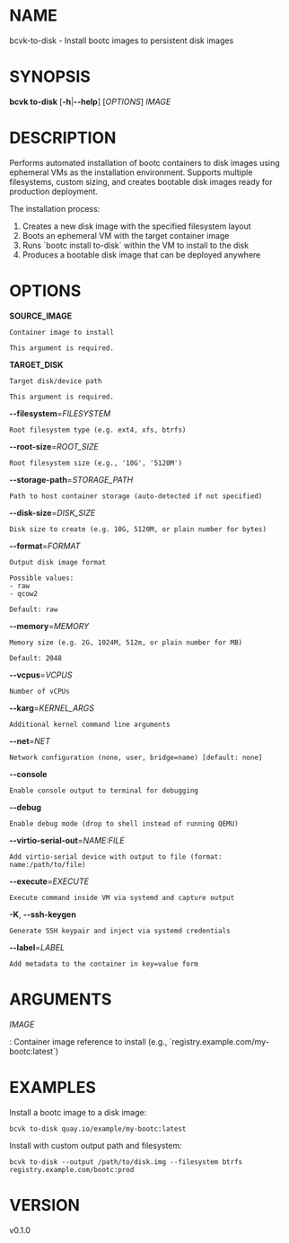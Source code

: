 # NAME

bcvk-to-disk - Install bootc images to persistent disk images

# SYNOPSIS

**bcvk to-disk** \[**-h**\|**\--help**\] \[*OPTIONS*\] *IMAGE*

# DESCRIPTION

Performs automated installation of bootc containers to disk images
using ephemeral VMs as the installation environment. Supports multiple
filesystems, custom sizing, and creates bootable disk images ready
for production deployment.

The installation process:

1. Creates a new disk image with the specified filesystem layout
2. Boots an ephemeral VM with the target container image
3. Runs \`bootc install to-disk\` within the VM to install to the disk
4. Produces a bootable disk image that can be deployed anywhere

# OPTIONS

<!-- BEGIN GENERATED OPTIONS -->
**SOURCE_IMAGE**

    Container image to install

    This argument is required.

**TARGET_DISK**

    Target disk/device path

    This argument is required.

**--filesystem**=*FILESYSTEM*

    Root filesystem type (e.g. ext4, xfs, btrfs)

**--root-size**=*ROOT_SIZE*

    Root filesystem size (e.g., '10G', '5120M')

**--storage-path**=*STORAGE_PATH*

    Path to host container storage (auto-detected if not specified)

**--disk-size**=*DISK_SIZE*

    Disk size to create (e.g. 10G, 5120M, or plain number for bytes)

**--format**=*FORMAT*

    Output disk image format

    Possible values:
    - raw
    - qcow2

    Default: raw

**--memory**=*MEMORY*

    Memory size (e.g. 2G, 1024M, 512m, or plain number for MB)

    Default: 2048

**--vcpus**=*VCPUS*

    Number of vCPUs

**--karg**=*KERNEL_ARGS*

    Additional kernel command line arguments

**--net**=*NET*

    Network configuration (none, user, bridge=name) [default: none]

**--console**

    Enable console output to terminal for debugging

**--debug**

    Enable debug mode (drop to shell instead of running QEMU)

**--virtio-serial-out**=*NAME:FILE*

    Add virtio-serial device with output to file (format: name:/path/to/file)

**--execute**=*EXECUTE*

    Execute command inside VM via systemd and capture output

**-K**, **--ssh-keygen**

    Generate SSH keypair and inject via systemd credentials

**--label**=*LABEL*

    Add metadata to the container in key=value form

<!-- END GENERATED OPTIONS -->

# ARGUMENTS

*IMAGE*

:   Container image reference to install (e.g., \`registry.example.com/my-bootc:latest\`)

# EXAMPLES

Install a bootc image to a disk image:

    bcvk to-disk quay.io/example/my-bootc:latest

Install with custom output path and filesystem:

    bcvk to-disk --output /path/to/disk.img --filesystem btrfs registry.example.com/bootc:prod

# VERSION

v0.1.0